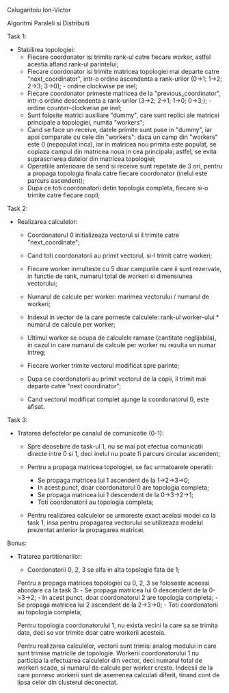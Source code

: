 Calugaritoiu Ion-Victor

Algoritmi Paraleli si Distribuiti

Task 1:
 - Stabilirea topologiei:
    - Fiecare coordonator isi trimite rank-ul catre fiecare worker, astfel
    acestia afland rank-ul parintelui;
    - Fiecare coordonator isi trimite matricea topologiei mai departe catre
    "next_coordinator", intr-o ordine ascendenta a rank-urilor (0->1; 1->2; 
    2->3; 3->0); - ordine clockwise pe inel;
    - Fiecare coordonator primeste matricea de la "previous_coordinator", 
    intr-o ordine descendenta a rank-urilor (3->2; 2->1; 1->0; 0->3;); - 
    ordine counter-clockwise pe inel;
    - Sunt folosite matrici auxiliare "dummy", care sunt replici ale matricei
    principale a topologiei, numita "workers";
    - Cand se face un receive, datele primite sunt puse in "dummy", iar apoi
    comparate cu cele din "workers": daca un camp din "workers" este 0 
    (nepopulat inca), iar in matricea nou primita este populat, se copiaza 
    campul din matricea noua in cea principala; astfel, se evita suprascrierea
    datelor din matricea topologiei;
    - Operatiile anterioare de send si receive sunt repetate de 3 ori, pentru
    a propaga topologia finala catre fiecare coordonator (inelul este
    parcurs ascendent);
    - Dupa ce toti coordonatorii detin topologia completa, fiecare si-o trimite
    catre fiecare copil;

Task 2:
 - Realizarea calculelor:
    - Coordonatorul 0 initializeaza vectorul si il trimite catre
    "next_coordinate";
    - Cand toti coordonatorii au primit vectorul, si-l trimit catre workeri;

    - Fiecare worker inmulteste cu 5 doar campurile care ii sunt rezervate,
    in functie de rank, numarul total de workeri si dimensiunea vectorului;
    - Numarul de calcule per worker: marimea vectorului / numarul de workeri;
    - Indexul in vector de la care porneste calculele: rank-ul worker-ului *
    numarul de calcule per worker;
    - Ultimul worker se ocupa de calculele ramase (cantitate neglijabila), in
    cazul in care numarul de calcule per worker nu rezulta un numar intreg; 
    - Fiecare worker trimite vectorul modificat spre parinte;

    - Dupa ce coordonatorii au primit vectorul de la copii, il trimit mai 
    departe catre "next coordinator";
    - Cand vectorul modificat complet ajunge la coordonatorul 0, este afisat.

Task 3:
 - Tratarea defectelor pe canalul de comunicatie (0-1):
    - Spre deosebire de task-ul 1, nu se mai pot efectua comunicatii directe
    intre 0 si 1, deci inelul nu poate fi parcurs circular ascendent;
    - Pentru a propaga matricea topologiei, se fac urmatoarele operatii:
        - Se propaga matricea lui 1 ascendent de la 1->2->3->0;
        - In acest punct, doar coordonatorul 0 are topologia completa;
        - Se propaga matricea lui 1 descendent de la 0->3->2->1;
        - Toti coordonatorii au topologia completa;
    
    - Pentru realizarea calculelor se urmareste exact acelasi model ca la 
    task 1, insa pentru propagarea vectorului se utilizeaza modelul prezentat
    anterior la propagarea matricei.

Bonus:
 - Tratarea partitionarilor:
    - Coordonatorii 0, 2, 3 se alfa in alta topologie fata de 1;

    Pentru a propaga matricea topologiei cu 0, 2, 3 se foloseste aceeasi 
    abordare ca la task 3:
        - Se propaga matricea lui 0 descendent de la 0->3->2;
        - In acest punct, doar coordonatorul 2 are topologia completa;
        - Se propaga matricea lui 2 ascendent de la 2->3->0;
        - Toti coordonatorii au topologia completa;
    
    Pentru topologia coordonatorului 1, nu exista vecini la care sa se trimita
    date, deci se vor trimite doar catre workerii acesteia.

    Pentru realizarea calculelor, vectorii sunt trimisi analog modului in care
    sunt trimise matricile de topologie. Workerii coordonatorului 1 nu
    participa la efectuarea calculelor din vector, deci numarul total de
    workeri scade, si numarul de calcule per worker creste. Indecsii de la care
    pornesc workerii sunt de asemenea calculati diferit, tinand cont de lipsa
    celor din clusterul deconectat.
